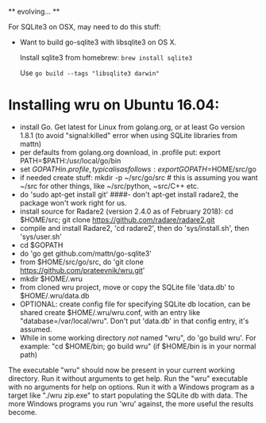 ** evolving... **

For SQLite3 on OSX, may need to do this stuff:

* Want to build go-sqlite3 with libsqlite3 on OS X.

    Install sqlite3 from homebrew: `brew install sqlite3`

    Use `go build --tags "libsqlite3 darwin"`

Installing wru on Ubuntu 16.04:
=========================
- install Go. Get latest for Linux from golang.org, or at least Go version 1.8.1 (to avoid "signal:killed" error when using SQLite libraries from mattn)
- per defaults from golang.org download, in .profile put:
     export PATH=$PATH:/usr/local/go/bin
- set $GOPATH in .profile, typical is as follows:
     export GOPATH=$HOME/src/go
- if needed create stuff:  mkdir -p ~/src/go/src  # this is assuming you want ~/src for other things, like ~/src/python, ~src/C++ etc.
- do 'sudo apt-get install  git'
####- don't apt-get install radare2, the package won't work right for us.
- install source for Radare2 (version 2.4.0 as of February 2018): cd $HOME/src; git clone https://github.com/radare/radare2.git 
- compile and install Radare2, 'cd radare2', then do 'sys/install.sh', then 'sys/user.sh'
- cd $GOPATH
- do 'go get github.com/mattn/go-sqlite3'
- from $HOME/src/go/src, do 'git clone https://github.com/prateevnik/wru.git'
- mkdir $HOME/.wru
- from cloned wru project, move or copy the SQLite file 'data.db' to $HOME/.wru/data.db
- OPTIONAL: create config file for specifying SQLite db location, can be shared
     create $HOME/.wru/wru.conf, with an entry like "database=/var/local/wru".  Don't put 'data.db' in that config entry, it's assumed.
- While in some working directory *not* named "wru", do 'go build wru'.  For example: "cd $HOME/bin;  go build wru" (if $HOME/bin is in your normal path)

The executable "wru" should now be present in your current working directory. Run it without arguments to get help.
Run the "wru" executable with no arguments for help on options.  Run it with a Windows program as a target like "./wru zip.exe" to start populating the SQLite db with data.
The more Windows programs you run 'wru' against, the more useful the results become.
